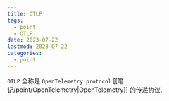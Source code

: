 ```yaml
---
title: OTLP
tags:
  - point
  - OTLP
date: 2023-07-22
lastmod: 2023-07-22
categories:
  - point
---
```


`OTLP` 全称是 `OpenTelemetry protocol` [[笔记/point/OpenTelemetry|OpenTelemetry]] 的传递协议.

